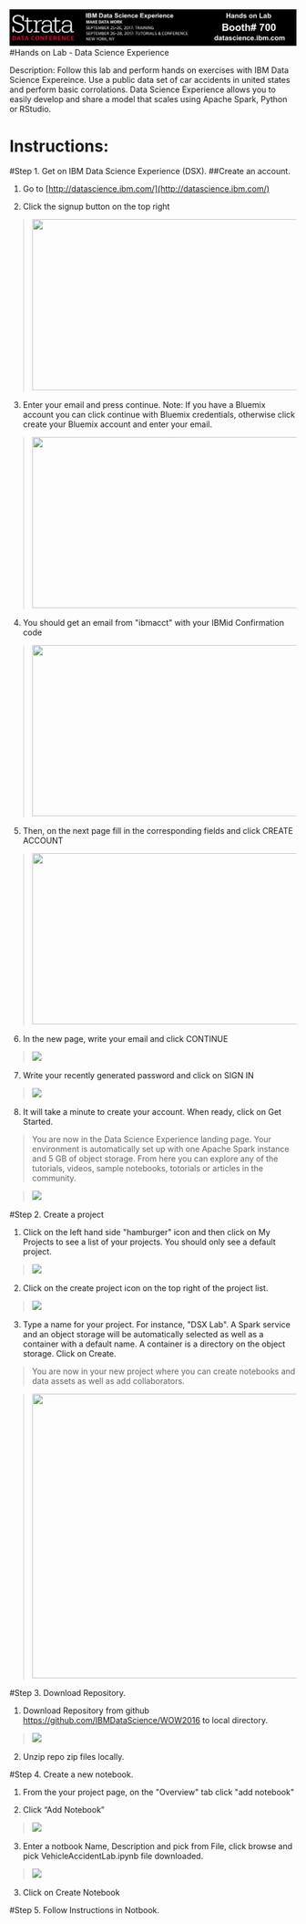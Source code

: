 <img src="https://github.com/IBMDataScience/Strata2017/blob/master/images/Header.png">
#Hands on Lab - Data Science Experience

Description: Follow this lab and perform hands on exercises with IBM Data Science Expereince. Use a public data set of car accidents in united states and perform basic corrolations. Data Science Experience allows you to easily develop and share a model that scales using Apache Spark, Python or RStudio. 

# Instructions:

#Step 1. Get on IBM Data Science Experience (DSX).
##Create an account.

1.  Go to [http://datascience.ibm.com/](http://datascience.ibm.com/)

2.  Click the signup button on the top right

> <img src="https://raw.githubusercontent.com/IBMDataScience/Strata2017/master/images/DSX%20Sign%20Up.png" width="624" height="300">

3. Enter your email and press continue. Note: If you have a Bluemix account you can click continue with Bluemix credentials, otherwise click create your Bluemix account and enter your email.

> <img src="https://raw.githubusercontent.com/IBMDataScience/Strata2017/master/images/Enter%20Email.png" width="624" height="300">

4. You should get an email from "ibmacct" with your IBMid Confirmation code

 >  <img src="https://github.com/IBMDataScience/wow-lab-to-production/blob/master/images/confirmation-code.png?raw=true" width="624" height="300">

5. Then, on the next page fill in the corresponding fields and click CREATE ACCOUNT

 > <img src="https://raw.githubusercontent.com/IBMDataScience/Strata2017/master/images/Enter.png" width="624" height="300"/>

6. In the new page, write your email and click CONTINUE

 >  <img src="https://github.com/IBMDataScience/wow-lab-to-production/blob/master/images/enter-email.png?raw=true"/>

7. Write your recently generated password and click on SIGN IN

 >  <img src="https://github.com/IBMDataScience/wow-lab-to-production/blob/master/images/enter-password.png?raw=true"/>

8. It will take a minute to create your account. When ready, click on Get Started.

 > You are now in the Data Science Experience landing page. Your environment is automatically set up with one Apache Spark instance and 5 GB of object storage. From here you can explore any of the tutorials, videos, sample notebooks, totorials or articles in the community.

>  <img src="https://github.com/IBMDataScience/wow-lab-to-production/blob/master/images/landing.png?raw=true"/>

#Step 2. Create a project

1. Click on the left hand side "hamburger" icon and then click on My Projects to see a list of your projects. You should only see a default project.

 >  <img src="https://github.com/IBMDataScience/wow-lab-to-production/blob/master/images/my-projects.png?raw=true"/>

2. Click on the create project icon on the top right of the project list.

 >  <img src="https://github.com/IBMDataScience/wow-lab-to-production/blob/master/images/create-new-project.png?raw=true" />

3. Type a name for your project. For instance, "DSX Lab". A Spark service and an object storage will be automatically selected as well as a container with a default name. A container is a directory on the object storage. Click on Create.

 > You are now in your new project where you can create notebooks and data assets as well as add collaborators.

 >  <img src="https://github.com/IBMDataScience/wow-lab-to-production/blob/master/images/create-project.png?raw=true" width="512" height="499" />

#Step 3. Download Repository.

 1. Download Repository from github https://github.com/IBMDataScience/WOW2016 to local directory.
 
 >  <img src="https://raw.githubusercontent.com/IBMDataScience/Strata2017/master/images/Zip.png"/>
 
 2. Unzip repo zip files locally.

#Step 4. Create a new notebook.

 1.  From the your project page, on the "Overview" tab click "add notebook"

 2.  Click “Add Notebook” 
 
 >  <img src="https://github.com/IBMDataScience/WOW2016/blob/master/images/NewNotebook.png"/>
 
 3. Enter a notbook Name, Description and pick from File, click browse and pick VehicleAccidentLab.ipynb file downloaded. 

 >  <img src="https://github.com/IBMDataScience/WOW2016/blob/master/images/NBFF.png" width="512"/>

 3. Click on Create Notebook

#Step 5. Follow Instructions in Notbook.





